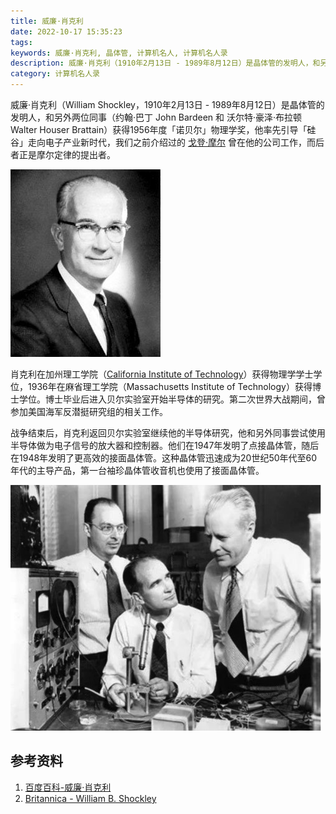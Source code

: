 ```yaml
---
title: 威廉·肖克利
date: 2022-10-17 15:35:23
tags:
keywords: 威廉·肖克利, 晶体管, 计算机名人, 计算机名人录
description: 威廉·肖克利（1910年2月13日 - 1989年8月12日）是晶体管的发明人，和另外两位同事（约翰·巴丁 John Bardeen 和 沃尔特·豪泽·布拉顿 Walter Houser Brattain）获得1956年度「诺贝尔」物理学奖，他率先引导「硅谷」走向电子产业新时代。
category: 计算机名人录
---
```


威廉·肖克利（William Shockley，1910年2月13日 - 1989年8月12日）是晶体管的发明人，和另外两位同事（约翰·巴丁 John Bardeen 和 沃尔特·豪泽·布拉顿 Walter Houser Brattain）获得1956年度「诺贝尔」物理学奖，他率先引导「硅谷」走向电子产业新时代，我们之前介绍过的 [戈登·摩尔](http://www.edulinks.cn/2021/01/29/20210131-gordon-moore/) 曾在他的公司工作，而后者正是摩尔定律的提出者。

![img](20221017-william-shockley/Shockley.jpg)

肖克利在加州理工学院（[California Institute of Technology](https://www.caltech.edu)）获得物理学学士学位，1936年在麻省理工学院（Massachusetts Institute of Technology）获得博士学位。博士毕业后进入贝尔实验室开始半导体的研究。第二次世界大战期间，曾参加美国海军反潜挺研究组的相关工作。

战争结束后，肖克利返回贝尔实验室继续他的半导体研究，他和另外同事尝试使用半导体做为电子信号的放大器和控制器。他们在1947年发明了点接晶体管，随后在1948年发明了更高效的接面晶体管。这种晶体管迅速成为20世纪50年代至60年代的主导产品，第一台袖珍晶体管收音机也使用了接面晶体管。

![image-20221018083831704](20221017-william-shockley/image-20221018083831704.png)



## 参考资料

1. [百度百科-威廉·肖克利](https://baike.baidu.com/item/威廉·肖克利/10940765?fromtitle=William%20Shockley&fromid=11319354&fr=aladdin)
1. [Britannica - William B. Shockley](https://www.britannica.com/biography/William-Shockley)
